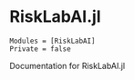 # RiskLabAI.jl
```@autodocs
Modules = [RiskLabAI]
Private = false
```
Documentation for RiskLabAI.jl
